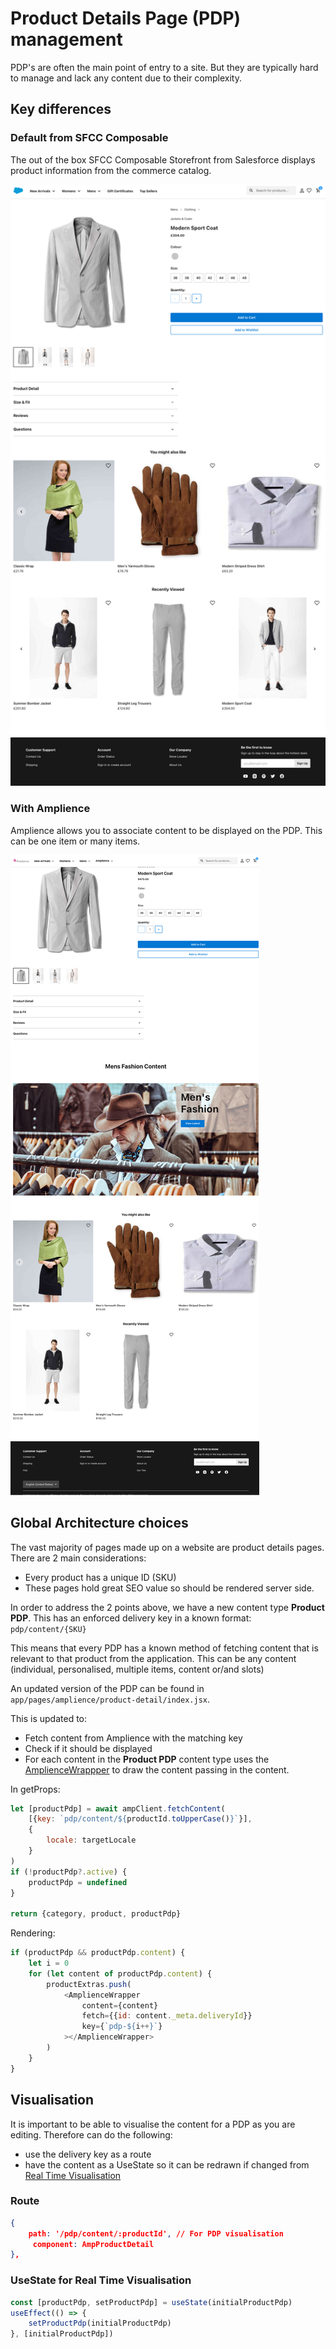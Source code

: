 # Product Details Page (PDP) management

PDP's are often the main point of entry to a site. But they are typically hard to manage and lack any content due to their complexity.

## Key differences

### Default from SFCC Composable
The out of the box SFCC Composable Storefront from Salesforce displays product information from the commerce catalog.

![SFCC PDP Default)](./media/PDP_-_default-from-sfcc-composable.png)

### With Amplience
Amplience allows you to associate content to be displayed on the PDP. This can be one item or many items.

![Amplience PDP)](./media/PDP_-_amplience-management.png)

## Global Architecture choices
The vast majority of pages made up on a website are product details pages. There are 2 main considerations:

* Every product has a unique ID (SKU)
* These pages hold great SEO value so should be rendered server side.

In order to address the 2 points above, we have a new content type **Product PDP**. This has an enforced delivery key in a known format: `pdp/content/{SKU}`

This means that every PDP has a known method of fetching content that is relevant to that product from the application. This can be any content (individual, personalised, multiple items, content or/and slots)

An updated version of the PDP can be found in `app/pages/amplience/product-detail/index.jsx`.

This is updated to:
* Fetch content from Amplience with the matching key
* Check if it should be displayed
* For each content in the **Product PDP** content type uses the [AmplienceWrappper](./ampliencewrapper-component.md) to draw the content passing in the content.

In getProps:
```javascript
let [productPdp] = await ampClient.fetchContent(
    [{key: `pdp/content/${productId.toUpperCase()}`}],
    {
        locale: targetLocale
    }
)
if (!productPdp?.active) {
    productPdp = undefined
}

return {category, product, productPdp}
```

Rendering:
```javascript
if (productPdp && productPdp.content) {
    let i = 0
    for (let content of productPdp.content) {
        productExtras.push(
            <AmplienceWrapper
                content={content}
                fetch={{id: content._meta.deliveryId}}
                key={`pdp-${i++}`}
            ></AmplienceWrapper>
        )
    }
}
```

## Visualisation
It is important to be able to visualise the content for a PDP as you are editing. Therefore can do the following:

* use the delivery key as a route
* have the content as a UseState so it can be redrawn if changed from [Real Time Visualisation](./visualization.md)

### Route

```json
{
    path: '/pdp/content/:productId', // For PDP visualisation
     component: AmpProductDetail
},
```

### UseState for Real Time Visualisation
```javascript
const [productPdp, setProductPdp] = useState(initialProductPdp)
useEffect(() => {
    setProductPdp(initialProductPdp)
}, [initialProductPdp])
```

